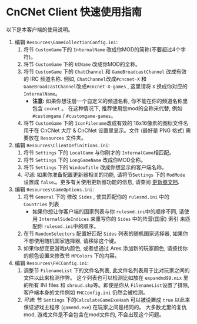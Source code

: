 # CnCNet Client 快速使用指南 #

以下是本客户端的使用说明。

1. 编辑 `Resources\GameCollectionConfig.ini`:
   1. 将节 `CustomGame`下的 `InternalName`  改成你MOD的简称(不要超过4个字符)。
   2. 将节 `CustomGame` 下的 `UIName` 改成你MOD的全称。
   3. 将节 `CustomGame` 下的 `ChatChannel` 和 `GameBroadcastChannel` 改成有效的 IRC 频道名称. 例如, `ChatChannel`改成`#cncnet-X`  和 `GameBroadcastChannel`改成`#cncnet-X-games` , 这里请将 `X` 换成你对应的 `InternalName`。
      - **注意:** 如果你想注册一个自定义的频道名称, 你不能在你的频道名称里包含 `cncnet` 。 在这种情况下, 推荐使用您mod的全称来代替, 例如 `#customgame` / `#customgame-games`。
   4. 将节 `CustomGame` 下的 `IconFilename`改成有效的 16x16像素的图标文件名用于在 CnCNet 大厅 & CnCNet 设置里显示。文件 (最好是 PNG 格式) 需要放在 `Resources` 文件夹。
2. 编辑 `Resources\ClientDefinitions.ini`:
   1. 将节 `Settings` 下的 `LocalGame` 与你刚才的 `InternalGame`相匹配。
   2. 将节 `Settings` 下的 `LongGameName` 改成你MOD全称。
   3. 将节 `Settings` 下的 `WindowTitle` 改成你想显示的客户端名称。
   4. *可选:* 如果你准备配置更新器相关的功能, 请将节`Settings` 下的 `ModMode` 设置成 `false`.。更多有关使用更新器功能的信息, 请查阅 [更新器文档](Updater_zh.md).
3. 编辑 `Resources\GameOptions.ini`:
   1. 将节 `General` 下的 修改 `Sides` , 使其匹配你的 `rulesmd.ini` 中的 `Countries` 列表
      - 如果你想让你客户端的国家列表与你 `rulesmd.ini`中的顺序不同, 请使用 `InternalSideIndices` 来重写你的 `Sides` 中的阵营(国家) 索引 来匹配你 `rulesmd.ini`中的顺序。
   2. 在节 `RandomSelectors` 配置好匹配 `Sides` 列表的随机国家选择器, 如果你不想使用随机国家选择器, 请移除这个键。
   3. 如果你想变更游戏内颜色, 或者想通过 Ares 添加新的玩家颜色, 请按找你的颜色设置来修改节 `MPColors` 下的内容。
4. 编辑 `Resources\FHCConfig.ini`:
   1. 调整节 `FilenameList` 下的文件名列表, 此文件名列表用于比对玩家之间的文件以此来检测作弊。 这个列表也可以检测比如放在 `expandmd99.mix` 里的所有 INI files 和 `shroud.shp`等。即使是你从 `FilenameList`设置了排除, 客户端本身的文件例如 `FHCConfig.ini` 仍然会被检测。
   2. *可选:* 节 `Settings` 下的`CalculateGameExeHash` 可以被设置成 `true` 以此来保证游戏主程序 (`gamemd.exe`) 在玩家之间是相同的。 大多数尤里的复仇mod, 游戏文件是不会包含在mod文件的, 不会出现这个问题。
